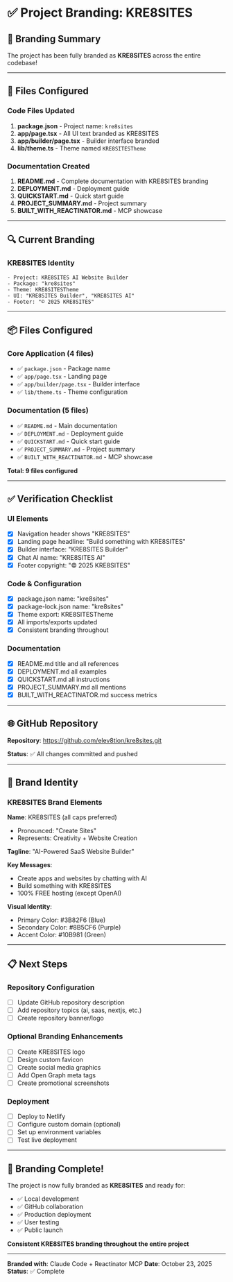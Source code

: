 # ✅ Project Branding: KRE8SITES

## 🎨 Branding Summary

The project has been fully branded as **KRE8SITES** across the entire codebase!

---

## 📝 Files Configured

### Code Files Updated
1. **package.json** - Project name: `kre8sites`
2. **app/page.tsx** - All UI text branded as KRE8SITES
3. **app/builder/page.tsx** - Builder interface branded
4. **lib/theme.ts** - Theme named `KRE8SITESTheme`

### Documentation Created
1. **README.md** - Complete documentation with KRE8SITES branding
2. **DEPLOYMENT.md** - Deployment guide
3. **QUICKSTART.md** - Quick start guide
4. **PROJECT_SUMMARY.md** - Project summary
5. **BUILT_WITH_REACTINATOR.md** - MCP showcase

---

## 🔍 Current Branding

### KRE8SITES Identity
```
- Project: KRE8SITES AI Website Builder
- Package: "kre8sites"
- Theme: KRE8SITESTheme
- UI: "KRE8SITES Builder", "KRE8SITES AI"
- Footer: "© 2025 KRE8SITES"
```

---

## 📦 Files Configured

### Core Application (4 files)
- ✅ `package.json` - Package name
- ✅ `app/page.tsx` - Landing page
- ✅ `app/builder/page.tsx` - Builder interface
- ✅ `lib/theme.ts` - Theme configuration

### Documentation (5 files)
- ✅ `README.md` - Main documentation
- ✅ `DEPLOYMENT.md` - Deployment guide
- ✅ `QUICKSTART.md` - Quick start guide
- ✅ `PROJECT_SUMMARY.md` - Project summary
- ✅ `BUILT_WITH_REACTINATOR.md` - MCP showcase

**Total: 9 files configured**

---

## ✅ Verification Checklist

### UI Elements
- [x] Navigation header shows "KRE8SITES"
- [x] Landing page headline: "Build something with KRE8SITES"
- [x] Builder interface: "KRE8SITES Builder"
- [x] Chat AI name: "KRE8SITES AI"
- [x] Footer copyright: "© 2025 KRE8SITES"

### Code & Configuration
- [x] package.json name: "kre8sites"
- [x] package-lock.json name: "kre8sites"
- [x] Theme export: KRE8SITESTheme
- [x] All imports/exports updated
- [x] Consistent branding throughout

### Documentation
- [x] README.md title and all references
- [x] DEPLOYMENT.md all examples
- [x] QUICKSTART.md all instructions
- [x] PROJECT_SUMMARY.md all mentions
- [x] BUILT_WITH_REACTINATOR.md success metrics

---

## 🌐 GitHub Repository

**Repository**: https://github.com/elev8tion/kre8sites.git

**Status**: ✅ All changes committed and pushed

---

## 🎯 Brand Identity

### KRE8SITES Brand Elements

**Name**: KRE8SITES (all caps preferred)
- Pronounced: "Create Sites"
- Represents: Creativity + Website Creation

**Tagline**: "AI-Powered SaaS Website Builder"

**Key Messages**:
- Create apps and websites by chatting with AI
- Build something with KRE8SITES
- 100% FREE hosting (except OpenAI)

**Visual Identity**:
- Primary Color: #3B82F6 (Blue)
- Secondary Color: #8B5CF6 (Purple)
- Accent Color: #10B981 (Green)

---

## 📋 Next Steps

### Repository Configuration
- [ ] Update GitHub repository description
- [ ] Add repository topics (ai, saas, nextjs, etc.)
- [ ] Create repository banner/logo

### Optional Branding Enhancements
- [ ] Create KRE8SITES logo
- [ ] Design custom favicon
- [ ] Create social media graphics
- [ ] Add Open Graph meta tags
- [ ] Create promotional screenshots

### Deployment
- [ ] Deploy to Netlify
- [ ] Configure custom domain (optional)
- [ ] Set up environment variables
- [ ] Test live deployment

---

## 🎉 Branding Complete!

The project is now fully branded as **KRE8SITES** and ready for:
- ✅ Local development
- ✅ GitHub collaboration
- ✅ Production deployment
- ✅ User testing
- ✅ Public launch

**Consistent KRE8SITES branding throughout the entire project**

---

**Branded with**: Claude Code + Reactinator MCP
**Date**: October 23, 2025
**Status**: ✅ Complete
